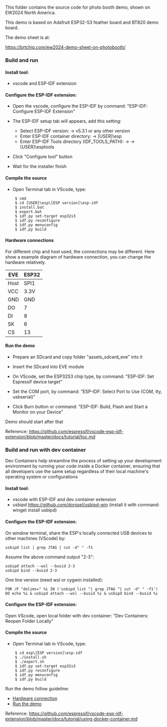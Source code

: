 
This folder contains the source code for photo booth demo, shown on EW2024 North America.

This demo is based on Adafruit ESP32-S3 feather board and BT820 demo board.

The demo sheet is at:

https://brtchip.com/ew2024-demo-sheet-on-photobooth/

### Build and run

#### Install tool:
 - vscode and ESP-IDF extension
  
#### Configure the ESP-IDF extension:
 - Open the vscode, configure the ESP-IDF by command: "ESP-IDF: Configure ESP-IDF Extension"
 - The ESP-IDF setup tab will appears, add this setting:
	  - Select ESP-IDF version: -> v5.3.1 or any other version
      - Enter ESP-IDF container directory: -> [USER]\esp
      - Enter ESP-IDF Tools directory (IDF_TOOLS_PATH): ->  -> [USER]\esptools

 - Click "Configure tool" button
 - Wait for the installer finish

#### Compile the source
 - Open Terminal tab in VScode, type:
 
        $ cmd
        $ cd [USER]\esp\[ESP version]\esp-idf
    	$ install.bat
    	$ export.bat
    	$ idf.py set-target esp32s3
    	$ idf.py reconfigure
    	$ idf.py menuconfig
    	$ idf.py build

#### Hardware connections

For different chip and host used, the connections may be different. Here show a example diagram of hardware connection, you can change the hardware relatively.

| EVE  | ESP32 |
| ---- | ----- |
| Host | SPI1  |
| VCC  | 3.3V  |
| GND  | GND   |
| DO   | 7     |
| DI   | 8     |
| SK   | 6     |
| CS   | 13    |

#### Run the demo
 - Prepare an SDcard and copy folder "assets_sdcard_eve" into it
 - Insert the SDcard into EVE module

 - On VScode, set the ESP32S3 chip type, by command: "ESP-IDF: Set Espressif device target"
 - Set the COM port, by command: "ESP-IDF: Select Port to Use (COM, tty, usbserial)"
 - Click Burn button or command: "ESP-IDF: Build, Flash and Start a Monitor on your Device"

Demo should start after that

Reference: https://github.com/espressif/vscode-esp-idf-extension/blob/master/docs/tutorial/toc.md

### Build and run with dev container
Dev Containers help streamline the process of setting up your development environment by running your code inside a Docker container, ensuring that all developers use the same setup regardless of their local machine's operating system or configurations

#### Install tool:
 - vscode with ESP-IDF and dev container extension
 - usbipd https://github.com/dorssel/usbipd-win (install it with command: winget install usbipd)

#### Configure the ESP-IDF extension:

On window terminal, share the ESP's locally connected USB devices to other machines (VScode) by:

    usbipd list | grep JTAG | cut -d" " -f1

Assume the above command output "2-3":

    usbipd attach --wsl --busid 2-3
    usbipd bind --busid 2-3

One line version (need wsl or cygwin installed):

    FOR /F "delims=" %i IN ('usbipd list ^| grep JTAG ^| cut -d" " -f1') DO echo %i & usbipd attach --wsl --busid %i & usbipd bind --busid %i

#### Configure the ESP-IDF extension:
Open VScode, open local folder with dev container: "Dev Containers: Reopen Folder Locally"

#### Compile the source
 - Open Terminal tab in VScode, type:
 
        $ cd esp\[ESP version]\esp-idf
    	$ ./install.sh
    	$ ./export.sh
    	$ idf.py set-target esp32s3
    	$ idf.py reconfigure
    	$ idf.py menuconfig
    	$ idf.py build

Run the demo follow guideline:
 - [Hardware connection](#hardware-connections)
 - [Run the demo](#run-the-demo)

Reference: https://github.com/espressif/vscode-esp-idf-extension/blob/master/docs/tutorial/using-docker-container.md

